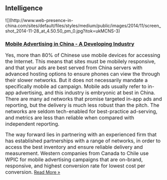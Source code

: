 ## Intelligence
 <div class="intelligence-items"> <article class="intelligence-item"> ![](http://www.web-presence-in-china.com/sites/default/files/styles/medium/public/images/2014/11/screen_shot_2014-11-28_at_4.50.50_pm_0.jpg?itok=ukMCNS-3) <div class="intelligence-item-content"> 

### [Mobile Advertising in China - A Developing Industry](http://www.chinadigitalreview.com/a-chinless-wanda-steps-into-chinese-020/ "Mobile Advertising in China - A Developing Industry")

<span style="font-size: medium;">Yes, more than 80% of Chinese use mobile devices for accessing the Internet. This means that sites must be mobilely responsive, and that your ads are best served from China servers with advanced hosting options to ensure phones can view the through their slower networks. But it does not necessarily mandate a specifically mobile ad campaign. Mobile ads usually refer to in-app advertising, and this industry is embryonic at best in China. There are many ad networks that promise targeted in-app ads and reporting, but the delivery is much less robust than the pitch. The networks are seldom tech-enabled for best-practice ad-serving, and metrics are less than reliable when compared with independent reporting.&#xA0;</span>

<span style="font-size: medium;">The way forward lies in partnering with an experienced firm that has established partnerships with a range of networks, in order to access the best inventory and ensure reliable delivery and measurement. Western companies from Canada to Chile use WPIC for mobile advertising campaigns that are on-brand, responsive, and highest conversion rate for lowest cost per conversion.</span>
 [Read More &#xBB;](http://www.chinadigitalreview.com/a-chinless-wanda-steps-into-chinese-020/ "Mobile Advertising in China - A Developing Industry") </div> </article> </div>